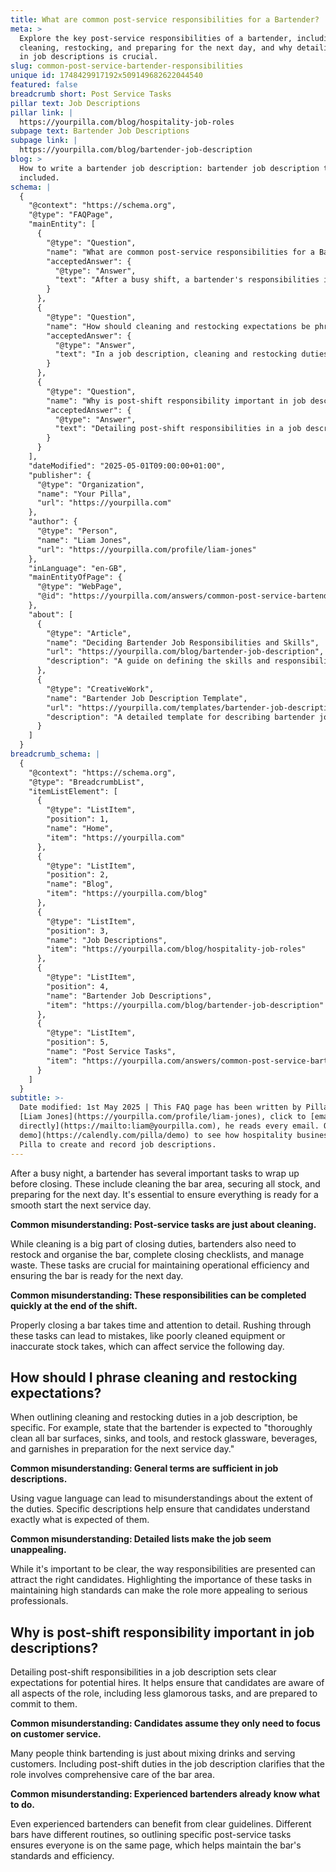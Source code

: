 ```yaml
---
title: What are common post-service responsibilities for a Bartender?
meta: >
  Explore the key post-service responsibilities of a bartender, including
  cleaning, restocking, and preparing for the next day, and why detailing these
  in job descriptions is crucial.
slug: common-post-service-bartender-responsibilities
unique id: 1748429917192x509149682622044540
featured: false
breadcrumb short: Post Service Tasks
pillar text: Job Descriptions
pillar link: |
  https://yourpilla.com/blog/hospitality-job-roles
subpage text: Bartender Job Descriptions
subpage link: |
  https://yourpilla.com/blog/bartender-job-description
blog: >
  How to write a bartender job description: bartender job description template
  included.
schema: |
  {
    "@context": "https://schema.org",
    "@type": "FAQPage",
    "mainEntity": [
      {
        "@type": "Question",
        "name": "What are common post-service responsibilities for a Bartender?",
        "acceptedAnswer": {
          "@type": "Answer",
          "text": "After a busy shift, a bartender's responsibilities include cleaning the bar area, securing all stock, and preparing for the next day. These tasks ensure the bar is operationally efficient and ready for a smooth start the next service day."
        }
      },
      {
        "@type": "Question",
        "name": "How should cleaning and restocking expectations be phrased in a job description?",
        "acceptedAnswer": {
          "@type": "Answer",
          "text": "In a job description, cleaning and restocking duties should be specifically detailed. State that the bartender is expected to thoroughly clean all bar surfaces, sinks, and tools, and restock glassware, beverages, and garnishes to prepare for the next service day. Specific descriptions help candidates understand the extent of their responsibilities."
        }
      },
      {
        "@type": "Question",
        "name": "Why is post-shift responsibility important in job descriptions?",
        "acceptedAnswer": {
          "@type": "Answer",
          "text": "Detailing post-shift responsibilities in a job description sets clear expectations for potential hires, ensuring candidates understand all aspects of the role, including essential but less glamorous tasks, and are prepared to commit to them."
        }
      }
    ],
    "dateModified": "2025-05-01T09:00:00+01:00",
    "publisher": {
      "@type": "Organization",
      "name": "Your Pilla",
      "url": "https://yourpilla.com"
    },
    "author": {
      "@type": "Person",
      "name": "Liam Jones",
      "url": "https://yourpilla.com/profile/liam-jones"
    },
    "inLanguage": "en-GB",
    "mainEntityOfPage": {
      "@type": "WebPage",
      "@id": "https://yourpilla.com/answers/common-post-service-bartender-responsibilities"
    },
    "about": [
      {
        "@type": "Article",
        "name": "Deciding Bartender Job Responsibilities and Skills",
        "url": "https://yourpilla.com/blog/bartender-job-description",
        "description": "A guide on defining the skills and responsibilities needed for a bartender, outlining the importance of clarity in job descriptions."
      },
      {
        "@type": "CreativeWork",
        "name": "Bartender Job Description Template",
        "url": "https://yourpilla.com/templates/bartender-job-description",
        "description": "A detailed template for describing bartender job roles, helping employers set clear expectations and attract qualified candidates."
      }
    ]
  }
breadcrumb_schema: |
  {
    "@context": "https://schema.org",
    "@type": "BreadcrumbList",
    "itemListElement": [
      {
        "@type": "ListItem",
        "position": 1,
        "name": "Home",
        "item": "https://yourpilla.com"
      },
      {
        "@type": "ListItem",
        "position": 2,
        "name": "Blog",
        "item": "https://yourpilla.com/blog"
      },
      {
        "@type": "ListItem",
        "position": 3,
        "name": "Job Descriptions",
        "item": "https://yourpilla.com/blog/hospitality-job-roles"
      },
      {
        "@type": "ListItem",
        "position": 4,
        "name": "Bartender Job Descriptions",
        "item": "https://yourpilla.com/blog/bartender-job-description"
      },
      {
        "@type": "ListItem",
        "position": 5,
        "name": "Post Service Tasks",
        "item": "https://yourpilla.com/answers/common-post-service-bartender-responsibilities"
      }
    ]
  }
subtitle: >-
  Date modified: 1st May 2025 | This FAQ page has been written by Pilla Founder,
  [Liam Jones](https://yourpilla.com/profile/liam-jones), click to [email Liam
  directly](https://mailto:liam@yourpilla.com), he reads every email. Or [book a
  demo](https://calendly.com/pilla/demo) to see how hospitality businesses use
  Pilla to create and record job descriptions.
---
```

After a busy night, a bartender has several important tasks to wrap up before closing. These include cleaning the bar area, securing all stock, and preparing for the next day. It's essential to ensure everything is ready for a smooth start the next service day.

**Common misunderstanding: Post-service tasks are just about cleaning.**

While cleaning is a big part of closing duties, bartenders also need to restock and organise the bar, complete closing checklists, and manage waste. These tasks are crucial for maintaining operational efficiency and ensuring the bar is ready for the next day.

**Common misunderstanding: These responsibilities can be completed quickly at the end of the shift.**

Properly closing a bar takes time and attention to detail. Rushing through these tasks can lead to mistakes, like poorly cleaned equipment or inaccurate stock takes, which can affect service the following day.

## How should I phrase cleaning and restocking expectations?

When outlining cleaning and restocking duties in a job description, be specific. For example, state that the bartender is expected to "thoroughly clean all bar surfaces, sinks, and tools, and restock glassware, beverages, and garnishes in preparation for the next service day."

**Common misunderstanding: General terms are sufficient in job descriptions.**

Using vague language can lead to misunderstandings about the extent of the duties. Specific descriptions help ensure that candidates understand exactly what is expected of them.

**Common misunderstanding: Detailed lists make the job seem unappealing.**

While it's important to be clear, the way responsibilities are presented can attract the right candidates. Highlighting the importance of these tasks in maintaining high standards can make the role more appealing to serious professionals.

## Why is post-shift responsibility important in job descriptions?

Detailing post-shift responsibilities in a job description sets clear expectations for potential hires. It helps ensure that candidates are aware of all aspects of the role, including less glamorous tasks, and are prepared to commit to them.

**Common misunderstanding: Candidates assume they only need to focus on customer service.**

Many people think bartending is just about mixing drinks and serving customers. Including post-shift duties in the job description clarifies that the role involves comprehensive care of the bar area.

**Common misunderstanding: Experienced bartenders already know what to do.**

Even experienced bartenders can benefit from clear guidelines. Different bars have different routines, so outlining specific post-service tasks ensures everyone is on the same page, which helps maintain the bar's standards and efficiency.
